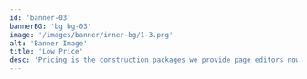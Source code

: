 ```yaml
---
id: 'banner-03'
bannerBG: 'bg bg-03'
image: '/images/banner/inner-bg/1-3.png'
alt: 'Banner Image'
title: 'Low Price'
desc: 'Pricing is the construction packages we provide page editors now use Lorem as their default model text'
---
```

